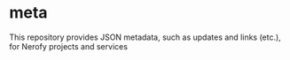 # meta
This repository provides JSON metadata, such as updates and links (etc.), for Nerofy projects and services
